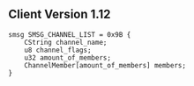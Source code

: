 ## Client Version 1.12

```rust,ignore
smsg SMSG_CHANNEL_LIST = 0x9B {
    CString channel_name;    
    u8 channel_flags;    
    u32 amount_of_members;    
    ChannelMember[amount_of_members] members;    
}

```
